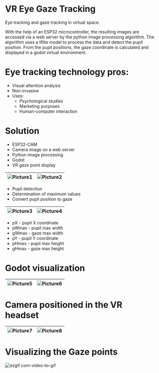 # VR Eye Gaze Tracking
Eye tracking and gaze tracking in virtual space.

With the help of an ESP32 microcontroller, the resulting images are accessed via a web server by the python image processing algorithm. The algorithm uses a tflite model to process the data and detect the pupil position. From the pupil positions, the gaze coordinate is calculated and displayed in a godot virtual environment.

# Eye tracking technology pros:
- Visual attention analysis
- Non-invasive
- Uses:
  - Psychological studies
  - Marketing purposes
  - Human-computer interaction

# Solution
- ESP32-CAM
- Camera image on a web server
- Python image processing
- Godot 
- VR gaze point display

| ![Picture1](https://github.com/BenceBiricz/VR_Eye_Gaze_Tracking/assets/71565433/fa25f687-29a1-4fa3-9fdf-46c24ff0fea3) | ![Picture2](https://github.com/BenceBiricz/VR_Eye_Gaze_Tracking/assets/71565433/9faace27-08e0-46cb-be3c-948aafd05c1c) |
| --- | --- |

- Pupil detection
- Determination of maximum values
- Convert pupil position to gaze

| ![Picture3](https://github.com/BenceBiricz/VR_Eye_Gaze_Tracking/assets/71565433/4f30ccfd-530f-4639-a05c-4e80f754d4f4) | ![Picture4](https://github.com/BenceBiricz/VR_Eye_Gaze_Tracking/assets/71565433/7e19a866-efda-4904-906b-454e074e97d8) |
| --- | --- |

- pX - pupil X coordinate
- pWmax - pupil max width
- gWmax - gaze max width
- pY - pupil Y coordinate
- pHmax - pupil max height
- gHmax - gaze max height

# Godot visualization

| ![Picture5](https://github.com/BenceBiricz/VR_Eye_Gaze_Tracking/assets/71565433/765e8ef9-0f99-4791-a54f-e71822048c81) | ![Picture6](https://github.com/BenceBiricz/VR_Eye_Gaze_Tracking/assets/71565433/620510fb-4693-4932-8c46-68abb702684d) |
| --- | --- |

# Camera positioned in the VR headset

| ![Picture7](https://github.com/BenceBiricz/VR_Eye_Gaze_Tracking/assets/71565433/81536f39-4157-4cab-8120-10d32bbb30fb) | ![Picture8](https://github.com/BenceBiricz/VR_Eye_Gaze_Tracking/assets/71565433/258b56e4-5723-4e47-9ac3-7811ee5a42c7) |
| --- | --- |

# Visualizing the Gaze points

![ezgif com-video-to-gif](https://github.com/BenceBiricz/VR_Eye_Gaze_Tracking/assets/71565433/7f4e4645-c1c2-4b1a-bcba-138e9d13d787)





  
